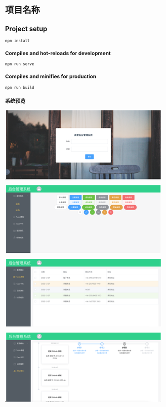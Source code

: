 # 项目名称

## Project setup
```
npm install
```

### Compiles and hot-reloads for development
```
npm run serve
```

### Compiles and minifies for production
```
npm run build
```


### 系统预览

![预览图01](https://github.com/ZongAng123/Vuecli2-Admin/blob/main/src/assets/yulanimage/%E6%88%AA%E5%B1%8F2022-12-28%2010.43.42.png)

![预览图02](https://github.com/ZongAng123/Vuecli2-Admin/blob/main/src/assets/yulanimage/%E6%88%AA%E5%B1%8F2022-12-28%2010.43.58.png)

![预览图02](https://github.com/ZongAng123/Vuecli2-Admin/blob/main/src/assets/yulanimage/%E6%88%AA%E5%B1%8F2022-12-28%2010.44.11.png)

![预览图02](https://github.com/ZongAng123/Vuecli2-Admin/blob/main/src/assets/yulanimage/%E6%88%AA%E5%B1%8F2022-12-28%2010.44.26.png)
